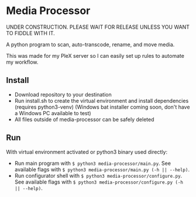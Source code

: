 # Media Processor

UNDER CONSTRUCTION. PLEASE WAIT FOR RELEASE UNLESS YOU WANT TO FIDDLE WITH IT.

A python program to scan, auto-transcode, rename, and move media.

This was made for my PleX server so I can easily set up rules to automate my workflow.

## Install

* Download repository to your destination
* Run install.sh to create the virtual environment and install dependencies (requires python3-venv) (Windows bat installer coming soon, don't have a Windows PC available to test)
* All files outside of media-processor can be safely deleted

## Run

With virtual environment activated or python3 binary used directly:

* Run main program with `$ python3 media-processor/main.py`. See available flags with `$ python3 media-processor/main.py (-h || --help)`.
* Run configurator shell with `$ python3 media-processor/configure.py`.  See available flags with `$ python3 media-processor/configure.py (-h || --help)`.